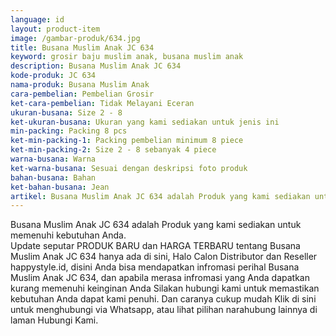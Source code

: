 ```yaml
---
language: id
layout: product-item
image: /gambar-produk/634.jpg
title: Busana Muslim Anak JC 634
keyword: grosir baju muslim anak, busana muslim anak
description: Busana Muslim Anak JC 634
kode-produk: JC 634
nama-produk: Busana Muslim Anak
cara-pembelian: Pembelian Grosir
ket-cara-pembelian: Tidak Melayani Eceran
ukuran-busana: Size 2 - 8
ket-ukuran-busana: Ukuran yang kami sediakan untuk jenis ini
min-packing: Packing 8 pcs
ket-min-packing-1: Packing pembelian minimum 8 piece
ket-min-packing-2: Size 2 - 8 sebanyak 4 piece
warna-busana: Warna
ket-warna-busana: Sesuai dengan deskripsi foto produk
bahan-busana: Bahan
ket-bahan-busana: Jean
artikel: Busana Muslim Anak JC 634 adalah Produk yang kami sediakan untuk memenuhi kebutuhan Anda.
---
```

Busana Muslim Anak JC 634 adalah Produk yang kami sediakan untuk memenuhi kebutuhan Anda.<br>Update seputar PRODUK BARU dan HARGA TERBARU tentang Busana Muslim Anak JC 634 hanya ada di sini, Halo Calon Distributor dan Reseller happystyle.id, disini Anda bisa mendapatkan infromasi perihal Busana Muslim Anak JC 634, dan apabila merasa infromasi yang Anda dapatkan kurang memenuhi keinginan Anda Silakan hubungi kami untuk memastikan kebutuhan Anda dapat kami penuhi. Dan caranya cukup mudah Klik di sini untuk menghubungi via Whatsapp, atau lihat pilihan narahubung lainnya di laman Hubungi Kami.